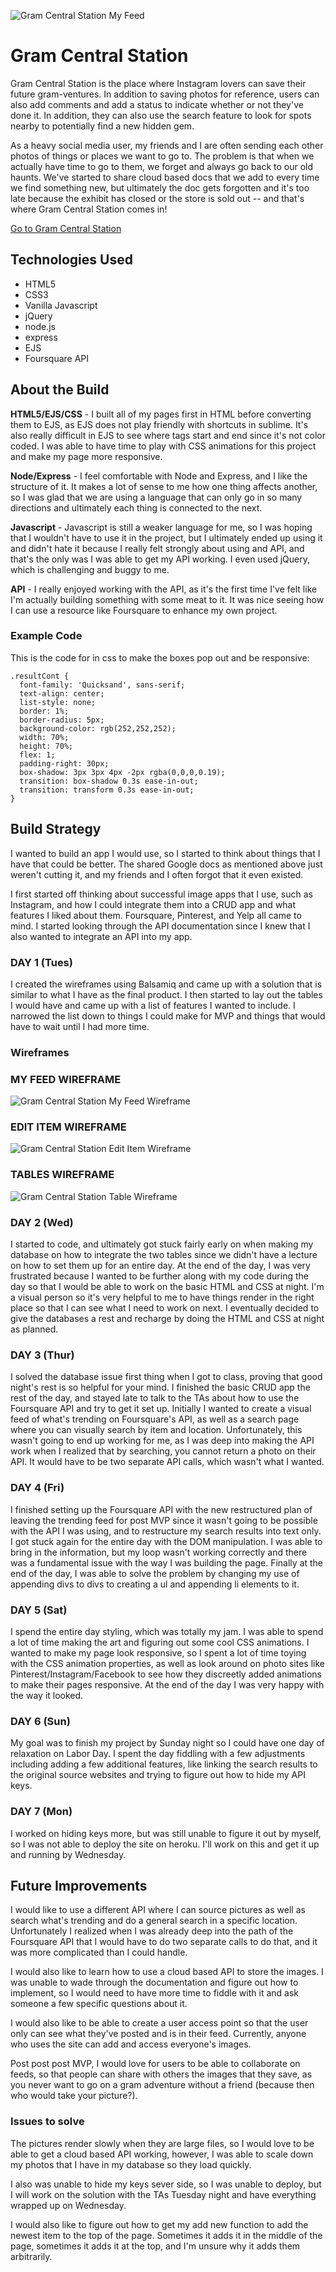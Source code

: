 ![Gram Central Station My Feed](/readme-assets/GCS-feed-page.png "Gram Central Station My Feed")

# Gram Central Station ###

Gram Central Station is the place where Instagram lovers can save their future gram-ventures. In addition to saving photos for reference, users can also add comments and add a status to indicate whether or not they've done it. In addition, they can also use the search feature to look for spots nearby to potentially find a new hidden gem.

As a heavy social media user, my friends and I are often sending each other photos of things or places we want to go to. The problem is that when we actually have time to go to them, we forget and always go back to our old haunts. We've started to share cloud based docs that we add to every time we find something new, but ultimately the doc gets forgotten and it's too late because the exhibit has closed or the store is sold out -- and that's where Gram Central Station comes in!

[Go to Gram Central Station](https://blooming-gorge-62801.herokuapp.com/)

## Technologies Used ###

- HTML5
- CSS3
- Vanilla Javascript
- jQuery
- node.js
- express
- EJS
- Foursquare API

## About the Build ###

**HTML5/EJS/CSS** - I built all of my pages first in HTML before converting them to EJS, as EJS does not play friendly with shortcuts in sublime. It's also really difficult in EJS to see where tags start and end since it's not color coded. I was able to have time to play with CSS animations for this project and make my page more responsive.

**Node/Express** - I feel comfortable with Node and Express, and I like the structure of it. It makes a lot of sense to me how one thing affects another, so I was glad that we are using a language that can only go in so many directions and ultimately each thing is connected to the next. 

**Javascript** - Javascript is still a weaker language for me, so I was hoping that I wouldn't have to use it in the project, but I ultimately ended up using it and didn't hate it because I really felt strongly about using and API, and that's the only was I was able to get my API working. I even used jQuery, which is challenging and buggy to me. 

**API** - I really enjoyed working with the API, as it's the first time I've felt like I'm actually building something with some meat to it. It was nice seeing how I can use a resource like Foursquare to enhance my own project. 

### Example Code ###

This is the code for in css to make the boxes pop out and be responsive:

```
.resultCont {
  font-family: 'Quicksand', sans-serif;
  text-align: center;
  list-style: none;
  border: 1%;
  border-radius: 5px;
  background-color: rgb(252,252,252);
  width: 70%;
  height: 70%;
  flex: 1;
  padding-right: 30px;
  box-shadow: 3px 3px 4px -2px rgba(0,0,0,0.19);
  transition: box-shadow 0.3s ease-in-out;
  transition: transform 0.3s ease-in-out;
}
```

## Build Strategy ###

I wanted to build an app I would use, so I started to think about things that I have that could be better. The shared Google docs as mentioned above just weren't cutting it, and my friends and I often forgot that it even existed. 

I first started off thinking about successful image apps that I use, such as Instagram, and how I could integrate them into a CRUD app and what features I liked about them. Foursquare, Pinterest, and Yelp all came to mind. I started looking through the API documentation since I knew that I also wanted to integrate an API into my app. 

### DAY 1 (Tues) ###
I created the wireframes using Balsamiq and came up with a solution that is similar to what I have as the final product. I then started to lay out the tables I would have and came up with a list of features I wanted to include. I narrowed the list down to things I could make for MVP and things that would have to wait until I had more time. 

### Wireframes ###

### MY FEED WIREFRAME ####

![Gram Central Station My Feed Wireframe](/assets-proposal/my-feed.png "Gram Central Station My Feed")

### EDIT ITEM WIREFRAME ####

![Gram Central Station Edit Item Wireframe](/assets-proposal/edit-item.png "Gram Central Station Edit Item")

### TABLES WIREFRAME ####

![Gram Central Station Table Wireframe](/assets-proposal/tables.png "Gram Central Station Tables")


### DAY 2 (Wed) ###
I started to code, and ultimately got stuck fairly early on when making my database on how to integrate the two tables since we didn't have a lecture on how to set them up for an entire day. At the end of the day, I was very frustrated because I wanted to be further along with my code during the day so that I would be able to work on the basic HTML and CSS at night. I'm a visual person so it's very helpful to me to have things render in the right place so that I can see what I need to work on next. I eventually decided to give the databases a rest and recharge by doing the HTML and CSS at night as planned.

### DAY 3 (Thur) ###
I solved the database issue first thing when I got to class, proving that good night's rest is so helpful for your mind. I finished the basic CRUD app the rest of the day, and stayed late to talk to the TAs about how to use the Foursquare API and try to get it set up. Initially I wanted to create a visual feed of what's trending on Foursquare's API, as well as a search page where you can visually search by item and location. Unfortunately, this wasn't going to end up working for me, as I was deep into making the API work when I realized that by searching, you cannot return a photo on their API. It would have to be two separate API calls, which wasn't what I wanted. 

### DAY 4 (Fri) ###
I finished setting up the Foursquare API with the new restructured plan of leaving the trending feed for post MVP since it wasn't going to be possible with the API I was using, and to restructure my search results into text only. I got stuck again for the entire day with the DOM manipulation. I was able to bring in the information, but my loop wasn't working correctly and there was a fundamental issue with the way I was building the page. Finally at the end of the day, I was able to solve the problem by changing my use of appending divs to divs to creating a ul and appending li elements to it. 

### DAY 5 (Sat) ###
I spend the entire day styling, which was totally my jam. I was able to spend a lot of time making the art and figuring out some cool CSS animations. I wanted to make my page look responsive, so I spent a lot of time toying with the CSS animation properties, as well as look around on photo sites like Pinterest/Instagram/Facebook to see how they discreetly added animations to make their pages responsive. At the end of the day I was very happy with the way it looked.

### DAY 6 (Sun) ###
My goal was to finish my project by Sunday night so I could have one day of relaxation on Labor Day. I spent the day fiddling with a few adjustments including adding a few additional features, like linking the search results to the original source websites and trying to figure out how to hide my API keys. 

### DAY 7 (Mon) ###
I worked on hiding keys more, but was still unable to figure it out by myself, so I was not able to deploy the site on heroku. I'll work on this and get it up and running by Wednesday. 

## Future Improvements ###
I would like to use a different API where I can source pictures as well as search what's trending and do a general search in a specific location. Unfortunately I realized when I was already deep into the path of the Foursquare API that I would have to do two separate calls to do that, and it was more complicated than I could handle. 

I would also like to learn how to use a cloud based API to store the images. I was unable to wade through the documentation and figure out how to implement, so I would need to have more time to fiddle with it and ask someone a few specific questions about it. 

I would also like to be able to create a user access point so that the user only can see what they've posted and is in their feed. Currently, anyone who uses the site can add and access everyone's images. 

Post post post MVP, I would love for users to be able to collaborate on feeds, so that people can share with others the images that they save, as you never want to go on a gram adventure without a friend (because then who would take your picture?).

### Issues to solve ###
The pictures render slowly when they are large files, so I would love to be able to get a cloud based API working, however, I was able to scale down my photos that I have in my database so they load quickly. 

I also was unable to hide my keys sever side, so I was unable to deploy, but I will work on the solution with the TAs Tuesday night and have everything wrapped up on Wednesday. 

I would also like to figure out how to get my add new function to add the newest item to the top of the page. Sometimes it adds it in the middle of the page, sometimes it adds it at the top, and I'm unsure why it adds them arbitrarily.
